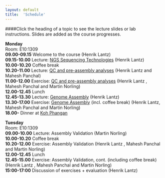 ```yaml
---
layout: default
title:  'Schedule'
---
```


####Click the heading of a topic to see the lecture slides or lab instructions. Slides are added as the course progresses.

**Monday**  
Room: E10:1309  
**09.00-09.15** Welcome to the course (Henrik Lantz)  
**09.15-10.00** Lecture: [NGS Sequencing Technologies](lectures/Sequence_technologies_2015.ppt) (Henrik Lantz)  
**10.00-10.20** Coffee break  
**10.20-11.00** Lecture: [QC and pre-assembly analyses](lectures/AssemblyWorkshop_Quality_Assessment_Nov2015.pptx) (Henrik Lantz and Mahesh Panchal)  
**11.00-12.00** Exercise: [QC and pre-assembly analyses](exercises/assembly_QC) (Henrik Lantz , Mahesh Panchal and Martin Norling)  
**12.00-12.45** Lunch  
**12.45-13.30** Lecture: [Genome Assembly](lectures/Assembly_2015.ppt) (Henrik Lantz)  
**13.30-17.00** Exercise: [Genome Assembly](exercises/assembly) (incl. coffee break)  (Henrik Lantz, Mahesh Panchal and Martin Norling)  
**18.00-** Dinner at [Koh Phangan](https://www.google.se/maps/place/Restaurang+Koh+Phangan/@59.8570982,17.6308343,17z/data=!4m5!1m2!3m1!2sRestaurang+Koh+Phangan!3m1!1s0x0000000000000000:0x4b004e395b108348)  

**Tuesday**  
Room: E10:1309  
**09.00-10.00** Lecture: Assembly Validation (Martin Norling)  
**10.00-10.20** Coffee break  
**10.20-12.00** Exercise: Assembly Validation (Henrik Lantz , Mahesh Panchal and Martin Norling)  
**12.00-12.45** Lunch  
**12.45-15.00** Exercise: Assembly Validation, cont. (including coffee break) (Henrik Lantz , Mahesh Panchal and Martin Norling)  
**15:00-17:00** Discussion of exercises + evaluation (Henrik Lantz)  
